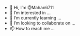 - 👋 Hi, I’m @Mahan6711
- 👀 I’m interested in ...
- 🌱 I’m currently learning ...
- 💞️ I’m looking to collaborate on ...
- 📫 How to reach me ...

<!---
Mahan majlesii/Mahan majlesii is a ✨ special ✨ repository because its `README.md` (this file) appears on your GitHub profile.
You can click the Preview link to take a look at your changes.
--->

